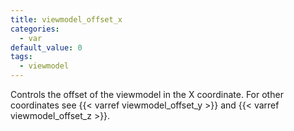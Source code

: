 ```yaml
---
title: viewmodel_offset_x
categories:
  - var
default_value: 0
tags:
  - viewmodel
---
```


Controls the offset of the viewmodel in the X coordinate. For other coordinates see {{< varref viewmodel_offset_y >}} and {{< varref viewmodel_offset_z >}}.
